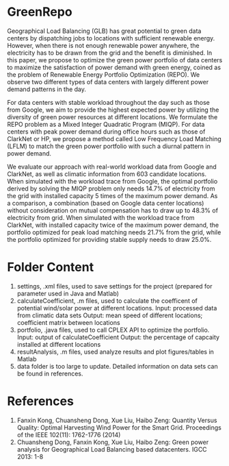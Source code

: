 # GreenRepo
Geographical Load Balancing (GLB) has great potential to green data centers by dispatching jobs to locations with sufficient renewable energy. However, when there is not enough renewable power anywhere, the electricity has to be drawn from the grid and the benefit is diminished. In this paper, we propose to optimize the green power portfolio of data centers to maximize the satisfaction of power demand with green energy, coined as the problem of Renewable Energy Portfolio Optimization (REPO). We observe two different types of data centers with largely different power demand patterns in the day.

For data centers with stable workload throughout the day such as those from Google, we aim to provide the highest expected power by utilizing the diversity of green power resources at different locations. We formulate the REPO problem as a Mixed Integer Quadratic Program (MIQP). For data centers with peak power demand during office hours such as those of ClarkNet or HP, we propose a method called Low Frequency Load Matching (LFLM) to match the green power portfolio with such a diurnal pattern in power demand.

We evaluate our approach with real-world workload data from Google and ClarkNet, as well as climatic information from 603 candidate locations. When simulated with the workload trace from Google, the optimal portfolio derived by solving the MIQP problem only needs 14.7% of electricity from the grid with installed capacity 5 times of the maximum power demand. As a comparison, a combination (based on Google data center locations) without consideration on mutual compensation has to draw up to 48.3% of electricity from grid. When simulated with the workload trace from ClarkNet, with installed capacity twice of the maximum power demand, the portfolio optimized for peak load matching needs 21.7% from the grid, while the portfolio optimized for providing stable supply needs to draw 25.0%.

# Folder Content
1. settings, .xml files, used to save settings for the project (prepared for parameter used in Java and Matlab)
2. calculateCoefficient, .m files, used to calculate the coefficent of potential wind/solar power at different locations. 
  Input: processed data from climatic data sets
  Output: mean speed of different locations; coefficient matrix between locations
3. portfolio, .java files, used to call CPLEX API to optimize the portfolio. 
  Input: output of calculateCoefficient
  Output: the percentage of capcaity installed at different locations
4. resultAnalysis, .m files, used analyze results and plot figures/tables in Matlab
5. data folder is too large to update. Detailed information on data sets can be found in references. 

# References
1. Fanxin Kong, Chuansheng Dong, Xue Liu, Haibo Zeng: Quantity Versus Quality: Optimal Harvesting Wind Power for the Smart Grid. Proceedings of the IEEE 102(11): 1762-1776 (2014)
2. Chuansheng Dong, Fanxin Kong, Xue Liu, Haibo Zeng: Green power analysis for Geographical Load Balancing based datacenters. IGCC 2013: 1-8
